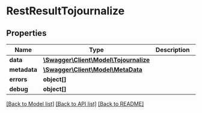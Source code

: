 # RestResultTojournalize

## Properties

 Name         | Type                                                      | Description | Notes      
--------------|-----------------------------------------------------------|-------------|------------
 **data**     | [**\Swagger\Client\Model\Tojournalize**](Tojournalize.md) |             | [optional] 
 **metadata** | [**\Swagger\Client\Model\MetaData**](MetaData.md)         |             | [optional] 
 **errors**   | **object[]**                                              |             | [optional] 
 **debug**    | **object[]**                                              |             | [optional] 

[[Back to Model list]](../README.md#documentation-for-models) [[Back to API list]](../README.md#documentation-for-api-endpoints) [[Back to README]](../README.md)


